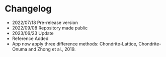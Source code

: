 
# Changelog

- 2022/07/18 Pre-release version
- 2022/09/08 Repository made public
- 2023/06/23 Update
- Reference Added
- App now apply three difference methods: Chondrite-Lattice,
  Chondrite-Onuma and Zhong et al., 2019.
